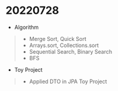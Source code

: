 # 20220728

- Algorithm
> - Merge Sort, Quick Sort
> - Arrays.sort, Collections.sort
> - Sequential Search, Binary Search
> - BFS

- Toy Project
> - Applied DTO in JPA Toy Project
